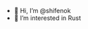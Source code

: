 - 👋 Hi, I’m @shifenok
- 👀 I’m interested in Rust

<!---
shifenok/shifenok is a ✨ special ✨ repository because its `README.md` (this file) appears on your GitHub profile.
You can click the Preview link to take a look at your changes.
--->
